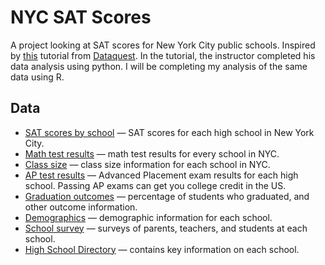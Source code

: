 # NYC SAT Scores

A project looking at SAT scores for New York City public schools. Inspired by [this][1] tutorial from [Dataquest][2]. In the tutorial, the instructor completed his data analysis using python. I will be completing my analysis of the same data using R.

## Data

* [SAT scores by school][5] — SAT scores for each high school in New York City.
* [Math test results][7] — math test results for every school in NYC.
* [Class size][8] — class size information for each school in NYC.
* [AP test results][9] — Advanced Placement exam results for each high school. Passing AP exams can get you college credit in the US.
* [Graduation outcomes][10] — percentage of students who graduated, and other outcome information.
* [Demographics][11] — demographic information for each school.
* [School survey][12] — surveys of parents, teachers, and students at each school.
* [High School Directory][13] — contains key information on each school.

[1]: <https://www.dataquest.io/blog/data-science-portfolio-project/> "Data Science Portfolio Tutorial by Dataquest.io"
[2]: <https://www.dataquest.io/> "Dataquest.io"
[5]: <https://data.cityofnewyork.us/Education/2012-SAT-Results/f9bf-2cp4> "SAT scores by school"
[7]: <https://data.cityofnewyork.us/Education/2006-2011-NYS-Math-Test-Results-By-Grade-School-Le/jufi-gzgp> "Math test results"
[8]: <https://data.cityofnewyork.us/Education/2010-2011-Class-Size-School-level-detail/urz7-pzb3> "Class size"
[9]: <https://data.cityofnewyork.us/Education/2010-AP-College-Board-School-Level-Results/itfs-ms3e> "AP test results"
[10]: <https://data.cityofnewyork.us/Education/2005-2010-Graduation-Outcomes-School-Level/vh2h-md7a> "Graduation outcomes"
[11]: <https://data.cityofnewyork.us/Education/2006-2012-School-Demographics-and-Accountability-S/ihfw-zy9j> "Demographics"
[12]: <https://data.cityofnewyork.us/Education/2011-NYC-School-Survey/mnz3-dyi8> "School Survey"
[13]: <https://data.cityofnewyork.us/Education/2014-2015-DOE-High-School-Directory/n3p6-zve2> "High School directory"